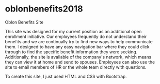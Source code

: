# oblonbenefits2018

Oblon Benefits Site 

This site was designed for my current position as an additional open enrollment initiative. Our employees frequently do not understand their benefits and we are continually try to find new ways to help communicate them. I designed to have any easy navigation bar where they could click through to find the specific benefit information they were seeking. Additionally, the site is available of the company's network, which means they can view it at home and send to spouses. Employees can also use the site to email members of HR or the whole team directly with questions. 

To create this site, I just used HTML and CSS with Bootstrap. 
